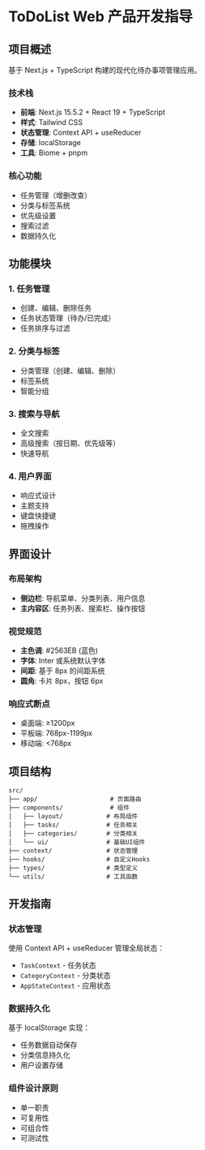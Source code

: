 # ToDoList Web 产品开发指导

## 项目概述

基于 Next.js + TypeScript 构建的现代化待办事项管理应用。

### 技术栈
- **前端**: Next.js 15.5.2 + React 19 + TypeScript
- **样式**: Tailwind CSS
- **状态管理**: Context API + useReducer
- **存储**: localStorage
- **工具**: Biome + pnpm

### 核心功能
- 任务管理（增删改查）
- 分类与标签系统
- 优先级设置
- 搜索过滤
- 数据持久化

## 功能模块

### 1. 任务管理
- 创建、编辑、删除任务
- 任务状态管理（待办/已完成）
- 任务排序与过滤

### 2. 分类与标签
- 分类管理（创建、编辑、删除）
- 标签系统
- 智能分组

### 3. 搜索与导航
- 全文搜索
- 高级搜索（按日期、优先级等）
- 快速导航

### 4. 用户界面
- 响应式设计
- 主题支持
- 键盘快捷键
- 拖拽操作

## 界面设计

### 布局架构
- **侧边栏**: 导航菜单、分类列表、用户信息
- **主内容区**: 任务列表、搜索栏、操作按钮

### 视觉规范
- **主色调**: #2563EB (蓝色)
- **字体**: Inter 或系统默认字体
- **间距**: 基于 8px 的间距系统
- **圆角**: 卡片 8px，按钮 6px

### 响应式断点
- 桌面端: ≥1200px
- 平板端: 768px-1199px
- 移动端: <768px

## 项目结构

```
src/
├── app/                    # 页面路由
├── components/             # 组件
│   ├── layout/            # 布局组件
│   ├── tasks/             # 任务相关
│   ├── categories/        # 分类相关
│   └── ui/                # 基础UI组件
├── context/               # 状态管理
├── hooks/                 # 自定义Hooks
├── types/                 # 类型定义
└── utils/                 # 工具函数
```

## 开发指南

### 状态管理
使用 Context API + useReducer 管理全局状态：
- `TaskContext` - 任务状态
- `CategoryContext` - 分类状态
- `AppStateContext` - 应用状态

### 数据持久化
基于 localStorage 实现：
- 任务数据自动保存
- 分类信息持久化
- 用户设置存储

### 组件设计原则
- 单一职责
- 可复用性
- 可组合性
- 可测试性